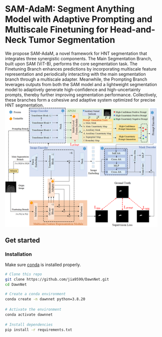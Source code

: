 # SAM-AdaM: Segment Anything Model with Adaptive Prompting and Multiscale Finetuning for Head-and-Neck Tumor Segmentation

We propose SAM-AdaM, a novel framework for HNT segmentation that integrates three synergistic components. The Main Segmentation Branch, built upon SAM (ViT-B), performs the core segmentation task. The Finetuning Branch enhances predictions by incorporating multiscale feature representation and periodically interacting with the main segmentation branch through a multiscale adapter. Meanwhile, the Prompting Branch leverages outputs from both the SAM model and a lightweight segmentation model to adaptively generate high-confidence and high-uncertainty prompts, thereby further improving segmentation performance. Collectively, these branches form a cohesive and adaptive system optimized for precise HNT segmentation.
![img.png](img.png)

## Get started

### Installation

Make sure [conda](https://www.anaconda.com/distribution/) is installed properly.

```bash
# Clone this repo
git clone https://github.com/jia9599/DawnNet.git
cd DawnNet
```
```bash
# Create a conda environment
conda create -n dawnnet python=3.8.20

# Activate the environment
conda activate dawnnet

# Install dependencies
pip install -r requirements.txt
```